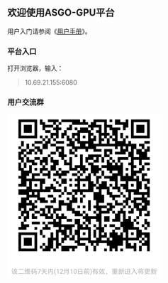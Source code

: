 ## 欢迎使用ASGO-GPU平台
用户入门请参阅《[用户手册](用户手册.pdf)》。

### 平台入口
打开浏览器，输入：
> 10.69.21.155:6080

### 用户交流群
![ASGO-GPU用户群](qr.bmp "限时有效")

<!-- Markdown is a lightweight and easy-to-use syntax for styling your writing. It includes conventions for -->

<!-- ```markdown
Syntax highlighted code block

# Header 1
## Header 2
### Header 3

- Bulleted
- List

1. Numbered
2. List

**Bold** and _Italic_ and `Code` text

[Link](url) and ![Image](src)
```

For more details see [GitHub Flavored Markdown](https://guides.github.com/features/mastering-markdown/).

### Jekyll Themes

Your Pages site will use the layout and styles from the Jekyll theme you have selected in your [repository settings](https://github.com/asgogpu/asgogpu.github.io/settings). The name of this theme is saved in the Jekyll `_config.yml` configuration file.

### Support or Contact

Having trouble with Pages? Check out our [documentation](https://docs.github.com/categories/github-pages-basics/) or [contact support](https://github.com/contact) and we’ll help you sort it out.

### 参考材料
1. [SLURM官方手册中文版](https://docs.slurm.cn/users/)
1. [SLURM官方手册英文版](https://slurm.schedmd.com/documentation.html)
 -->
